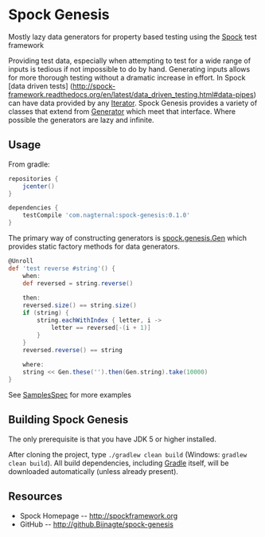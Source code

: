 Spock Genesis
===============
Mostly lazy data generators for property based testing using the [Spock](http://spockframework.org) test framework

Providing test data, especially when attempting to test for a wide range of inputs is tedious if not impossible to do by hand.
Generating inputs allows for more thorough testing without a dramatic increase in effort.
In Spock [data driven tests] (http://spock-framework.readthedocs.org/en/latest/data_driven_testing.html#data-pipes) can have data provided by any [Iterator](http://docs.oracle.com/javase/7/docs/api/java/util/Iterator.html).
Spock Genesis provides a variety of classes that extend from [Generator](./src/main/groovy/spock/genesis/generators/Generator.groovy) which meet that interface.
Where possible the generators are lazy and infinite.

Usage
-----
From gradle:

```groovy
repositories {
    jcenter()
}

dependencies {
    testCompile 'com.nagternal:spock-genesis:0.1.0'
}
```

The primary way of constructing generators is [spock.genesis.Gen](./src/main/groovy/spock/genesis/Gen.groovy) which provides static factory methods for data generators.
```groovy
@Unroll
def 'test reverse #string'() {
    when:
    def reversed = string.reverse()
    
    then:
    reversed.size() == string.size()
    if (string) {
        string.eachWithIndex { letter, i ->
            letter == reversed[-(i + 1)] 
        }
    }
    reversed.reverse() == string
    
    where:
    string << Gen.these('').then(Gen.string).take(10000)
}
```
See [SamplesSpec](./src/test/groovy/spock/genesis/SamplesSpec.groovy) for more examples

Building Spock Genesis
--------------
The only prerequisite is that you have JDK 5 or higher installed.

After cloning the project, type `./gradlew clean build` (Windows: `gradlew clean build`). All build dependencies,
including [Gradle](http://www.gradle.org) itself, will be downloaded automatically (unless already present).

Resources
---------
* Spock Homepage -- http://spockframework.org
* GitHub -- http://github.Bijnagte/spock-genesis